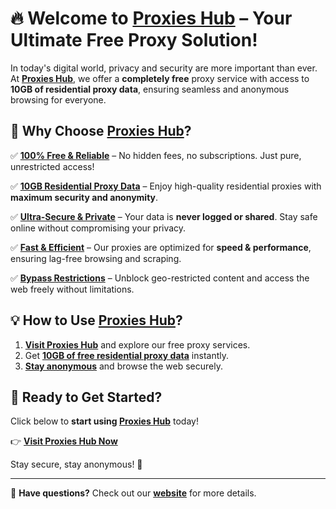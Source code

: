 # 🔥 Welcome to [Proxies Hub](https://proxieshub.pages.dev/) – Your Ultimate Free Proxy Solution!  

In today's digital world, privacy and security are more important than ever. At **[Proxies Hub](https://proxieshub.pages.dev/)**, we offer a **completely free** proxy service with access to **10GB of residential proxy data**, ensuring seamless and anonymous browsing for everyone.  

## 🚀 Why Choose [Proxies Hub](https://proxieshub.pages.dev/)?  

✅ **[100% Free & Reliable](https://proxieshub.pages.dev/)** – No hidden fees, no subscriptions. Just pure, unrestricted access!  

✅ **[10GB Residential Proxy Data](https://proxieshub.pages.dev/)** – Enjoy high-quality residential proxies with **maximum security and anonymity**.  

✅ **[Ultra-Secure & Private](https://proxieshub.pages.dev/)** – Your data is **never logged or shared**. Stay safe online without compromising your privacy.  

✅ **[Fast & Efficient](https://proxieshub.pages.dev/)** – Our proxies are optimized for **speed & performance**, ensuring lag-free browsing and scraping.  

✅ **[Bypass Restrictions](https://proxieshub.pages.dev/)** – Unblock geo-restricted content and access the web freely without limitations.  

## 💡 How to Use [Proxies Hub](https://proxieshub.pages.dev/)?  

1. **[Visit Proxies Hub](https://proxieshub.pages.dev/)** and explore our free proxy services.  
2. Get **[10GB of free residential proxy data](https://proxieshub.pages.dev/)** instantly.  
3. **[Stay anonymous](https://proxieshub.pages.dev/)** and browse the web securely.  

## 🔗 Ready to Get Started?  

Click below to **start using [Proxies Hub](https://proxieshub.pages.dev/)** today!  

👉 **[Visit Proxies Hub Now](https://proxieshub.pages.dev/)**  

Stay secure, stay anonymous! 🚀  

---  

💬 **Have questions?** Check out our **[website](https://proxieshub.pages.dev/)** for more details.  
